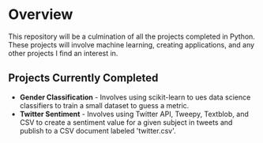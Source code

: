 # Overview
This repository will be a culmination of all the projects completed in Python. These projects will involve machine learning, creating applications, and any other projects I find an interest in.


## Projects Currently Completed
- **Gender Classification** - Involves using scikit-learn to ues data science classifiers to train a small dataset to guess a metric.
- **Twitter Sentiment** - Involves using Twitter API, Tweepy, Textblob, and CSV to create a sentiment value for a given subject in tweets and publish to a CSV document labeled 'twitter.csv'.

